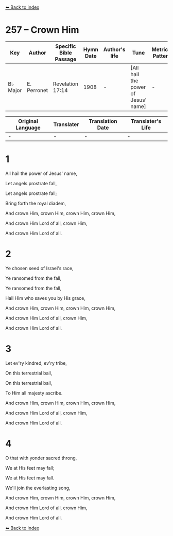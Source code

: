 [⬅️ Back to index](../README.md)

# 257 – Crown Him

Key | Author   | Specific Bible Passage     |Hymn Date |Author's life |Tune |Metrical Pattern   |Composer/Source
-- | --------- | ---------------------------|----------|--------------|-----|-------------------|-------------  
B♭ Major |E. Perronet |Revelation 17:14 |1908 |- |[All hail the power of Jesus' name] |- |-

Original Language | Translater | Translation Date   | Translater's Life  
----------------- | --------- | --------------------|-------------     
\- |- |- |-




# 1

All hail the power of Jesus' name,

Let angels prostrate fall,

Let angels prostrate fall;

Bring forth the royal diadem,

And crown Him, crown Him, crown Him, crown Him,

And crown Him Lord of all, crown Him,

And crown Him Lord of all.



# 2

Ye chosen seed of Israel's race,

Ye ransomed from the fall,

Ye ransomed from the fall,

Hail Him who saves you by His grace,

And crown Him, crown Him, crown Him, crown Him,

And crown Him Lord of all, crown Him,

And crown Him Lord of all.



# 3

Let ev'ry kindred, ev'ry tribe,

On this terrestrial ball,

On this terrestrial ball,

To Him all majesty ascribe.

And crown Him, crown Him, crown Him, crown Him,

And crown Him Lord of all, crown Him,

And crown Him Lord of all.



# 4

O that with yonder sacred throng,

We at His feet may fall;

We at His feet may fall.

We'll join the everlasting song, 

And crown Him, crown Him, crown Him, crown Him,

And crown Him Lord of all, crown Him,

And crown Him Lord of all.



[⬅️ Back to index](../README.md)
